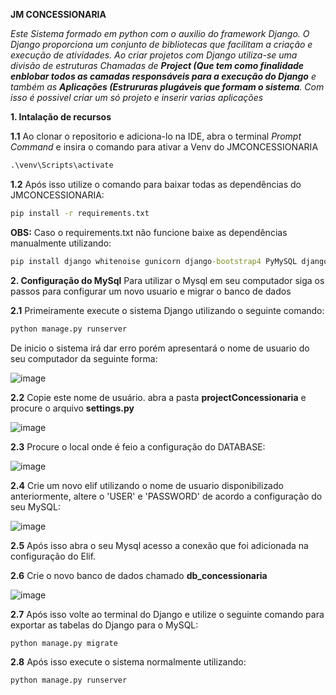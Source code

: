 **JM CONCESSIONARIA**

*Este Sistema formado em python com o auxilio do framework Django.  O Django proporciona um conjunto de bibliotecas que facilitam a criação e execução de atividades.*
*Ao criar projetos com Django utiliza-se uma divisão de estruturas Chamadas de **Project (Que tem como finalidade enblobar todos as camadas responsáveis para a execução do Django**
e também as **Aplicações (Estrururas plugáveis que formam o sistema**. Com isso é possivel criar um só projeto e inserir varias aplicações*

**1. Intalação de recursos**

**1.1** Ao clonar o repositorio e adiciona-lo na IDE, abra o terminal *Prompt Command* e insira o comando para ativar a Venv do JMCONCESSIONARIA
```cmd
.\venv\Scripts\activate
```
**1.2** Após isso utilize o comando para baixar todas as dependências do JMCONCESSIONARIA:
```cmd
pip install -r requirements.txt
```
**OBS:** Caso o requirements.txt não funcione baixe as dependências manualmente utilizando: 
```cmd
pip install django whitenoise gunicorn django-bootstrap4 PyMySQL django-stdimage MySQL
```
**2. Configuração do MySql**
Para utilizar o Mysql em seu computador siga os passos para configurar um novo usuario e migrar o banco de dados

**2.1** Primeiramente execute o sistema Django utilizando o seguinte comando:  

```python
python manage.py runserver
```
De inicio o sistema irá dar erro porém apresentará o nome de usuario do seu computador da seguinte forma: 

![image](https://github.com/ingredconceicao/jmconcessionaria/assets/111439073/35fd265a-742d-4685-a87f-ceca1b6e0073)


**2.2** Copie este nome de usuário. abra a pasta **projectConcessionaria** e procure o arquivo **settings.py**

![image](https://github.com/ingredconceicao/jmconcessionaria/assets/111439073/90ebb7d2-66bb-491b-a9b7-eb5fd6b5942e)


**2.3** Procure o local onde é feio  a configuração do DATABASE:

![image](https://github.com/ingredconceicao/jmconcessionaria/assets/111439073/2b46b96f-1375-47aa-9690-f19382caf968)


**2.4** Crie um novo elif utilizando o nome de usuario disponibilizado anteriormente, altere o 'USER' e 'PASSWORD' de acordo a configuração do 
seu MySQL:

![image](https://github.com/ingredconceicao/jmconcessionaria/assets/111439073/0c9fa691-c4d3-41bb-a8a5-3d142fa61f1d)  


**2.5** Após isso abra o seu Mysql acesso a conexão que foi adicionada na configuração do Elif.

**2.6** Crie o novo banco de dados chamado **db_concessionaria**

![image](https://github.com/ingredconceicao/jmconcessionaria/assets/111439073/afb4130e-11bb-47b3-b472-42aa3adb78fd)



**2.7** Após isso volte ao  terminal do Django e utilize o seguinte comando para exportar as tabelas do Django para o MySQL:
```python
python manage.py migrate
```

**2.8** Após isso execute o sistema normalmente utilizando: 
```python
python manage.py runserver
```





      
      
      
